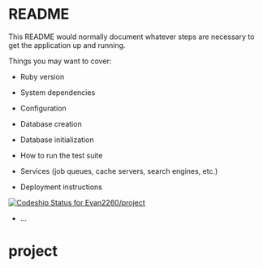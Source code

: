 # README

This README would normally document whatever steps are necessary to get the
application up and running.

Things you may want to cover:

* Ruby version

* System dependencies

* Configuration

* Database creation

* Database initialization

* How to run the test suite

* Services (job queues, cache servers, search engines, etc.)

* Deployment instructions

[![Codeship Status for Evan2260/project](https://app.codeship.com/projects/0e7071b0-2f3e-0138-fbf1-36d478cfc868/status?branch=master)](https://app.codeship.com/projects/385038)
* ...
# project
